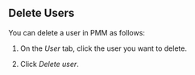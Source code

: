 ## Delete Users

You can delete a user in PMM as follows:

1. On the *User* tab, click the user you want to delete.

2. Click *Delete user*.